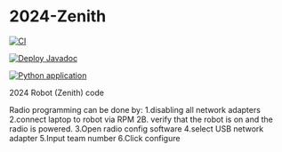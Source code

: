 # 2024-Zenith

[![CI](https://github.com/FirewallRobotics/2024-Zenith/actions/workflows/main.yml/badge.svg)](https://github.com/FirewallRobotics/2024-Zenith/actions/workflows/main.yml)

[![Deploy Javadoc](https://github.com/FirewallRobotics/2024-Zenith/actions/workflows/deploy-javadoc.yml/badge.svg)](https://github.com/FirewallRobotics/2024-Zenith/actions/workflows/deploy-javadoc.yml)

[![Python application](https://github.com/FirewallRobotics/2024-Zenith/actions/workflows/python-VisionTester.yml/badge.svg)](https://github.com/FirewallRobotics/2024-Zenith/actions/workflows/python-VisionTester.yml)

2024 Robot (Zenith) code

Radio programming can be done by:
1.disabling all network adapters
2.connect laptop to robot via RPM
2B. verify that the robot is on and the radio is powered. 
3.Open radio config software
4.select USB network adapter
5.Input team number
6.Click configure 
